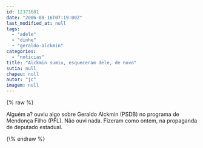 ```yaml
---
id: 12371681
date: "2006-08-16T07:19:00Z"
last_modified_at: null
tags:
  - "adele"
  - "dinhe"
  - "geraldo-alckmin"
categories:
  - "noticias"
title: "Alckmin sumiu, esqueceram dele, de novo"
sutia: null
chapeu: null
autor: "jc"
imagem: null
---
```

{\% raw %}
<p>Algu&eacute;m a? ouviu algo sobre Geraldo Alckmin (PSDB) no programa de Mendon&ccedil;a Filho (PFL). N&atilde;o ouvi nada. Fizeram como ontem, na propaganda de deputado estadual.</p>
{\% endraw %}